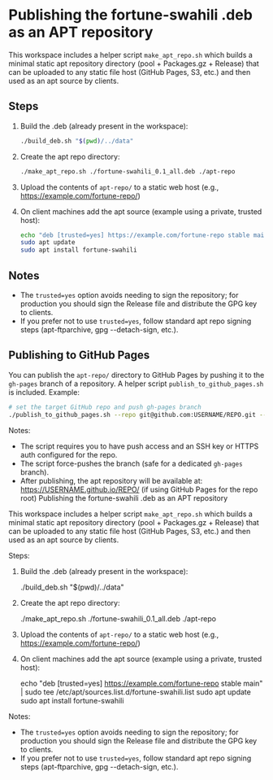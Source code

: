 # Publishing the fortune-swahili .deb as an APT repository

This workspace includes a helper script `make_apt_repo.sh` which builds a
minimal static apt repository directory (pool + Packages.gz + Release) that
can be uploaded to any static file host (GitHub Pages, S3, etc.) and then
used as an apt source by clients.

## Steps

1) Build the .deb (already present in the workspace):

   ```bash
   ./build_deb.sh "$(pwd)/../data"
   ```

2) Create the apt repo directory:

   ```bash
   ./make_apt_repo.sh ./fortune-swahili_0.1_all.deb ./apt-repo
   ```

3) Upload the contents of `apt-repo/` to a static web host (e.g., https://example.com/fortune-repo/)

4) On client machines add the apt source (example using a private, trusted host):

   ```bash
   echo "deb [trusted=yes] https://example.com/fortune-repo stable main" | sudo tee /etc/apt/sources.list.d/fortune-swahili.list
   sudo apt update
   sudo apt install fortune-swahili
   ```

## Notes

- The `trusted=yes` option avoids needing to sign the repository; for production
  you should sign the Release file and distribute the GPG key to clients.
- If you prefer not to use `trusted=yes`, follow standard apt repo signing steps
  (apt-ftparchive, gpg --detach-sign, etc.).

## Publishing to GitHub Pages

You can publish the `apt-repo/` directory to GitHub Pages by pushing it to the
`gh-pages` branch of a repository. A helper script `publish_to_github_pages.sh`
is included. Example:

```bash
# set the target GitHub repo and push gh-pages branch
./publish_to_github_pages.sh --repo git@github.com:USERNAME/REPO.git --branch gh-pages --dir ./apt-repo
```

Notes:

- The script requires you to have push access and an SSH key or HTTPS auth
  configured for the repo.
- The script force-pushes the branch (safe for a dedicated `gh-pages` branch).
- After publishing, the apt repository will be available at:
  https://USERNAME.github.io/REPO/   (if using GitHub Pages for the repo root)
Publishing the fortune-swahili .deb as an APT repository

This workspace includes a helper script `make_apt_repo.sh` which builds a
minimal static apt repository directory (pool + Packages.gz + Release) that
can be uploaded to any static file host (GitHub Pages, S3, etc.) and then
used as an apt source by clients.

Steps:

1) Build the .deb (already present in the workspace):

   ./build_deb.sh "$(pwd)/../data"

2) Create the apt repo directory:

   ./make_apt_repo.sh ./fortune-swahili_0.1_all.deb ./apt-repo

3) Upload the contents of `apt-repo/` to a static web host (e.g., https://example.com/fortune-repo/)

4) On client machines add the apt source (example using a private, trusted host):

   echo "deb [trusted=yes] https://example.com/fortune-repo stable main" | sudo tee /etc/apt/sources.list.d/fortune-swahili.list
   sudo apt update
   sudo apt install fortune-swahili

Notes:
- The `trusted=yes` option avoids needing to sign the repository; for production
  you should sign the Release file and distribute the GPG key to clients.
- If you prefer not to use `trusted=yes`, follow standard apt repo signing steps
  (apt-ftparchive, gpg --detach-sign, etc.).
